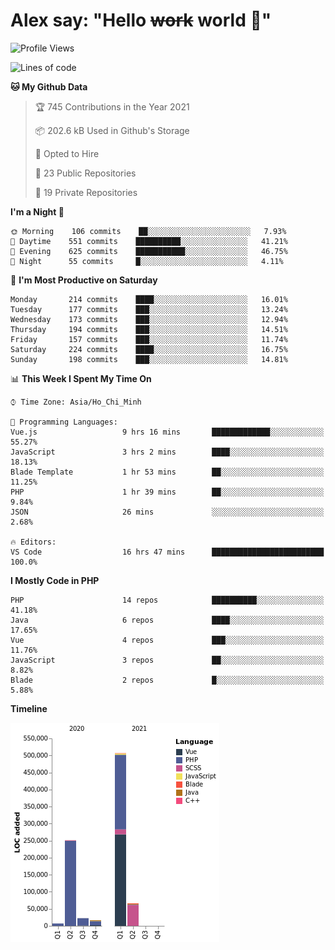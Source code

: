 # Alex say: "Hello ~~work~~ world 🐾"

<!--START_SECTION:waka-->
![Profile Views](http://img.shields.io/badge/Profile%20Views-2-blue)

![Lines of code](https://img.shields.io/badge/From%20Hello%20World%20I%27ve%20Written-870880%20lines%20of%20code-blue)

**🐱 My Github Data** 

> 🏆 745 Contributions in the Year 2021
 > 
> 📦 202.6 kB Used in Github's Storage 
 > 
> 💼 Opted to Hire
 > 
> 📜 23 Public Repositories 
 > 
> 🔑 19 Private Repositories  
 > 
**I'm a Night 🦉** 

```text
🌞 Morning    106 commits    ██░░░░░░░░░░░░░░░░░░░░░░░   7.93% 
🌆 Daytime    551 commits    ██████████░░░░░░░░░░░░░░░   41.21% 
🌃 Evening    625 commits    ███████████░░░░░░░░░░░░░░   46.75% 
🌙 Night      55 commits     █░░░░░░░░░░░░░░░░░░░░░░░░   4.11%

```
📅 **I'm Most Productive on Saturday** 

```text
Monday       214 commits    ████░░░░░░░░░░░░░░░░░░░░░   16.01% 
Tuesday      177 commits    ███░░░░░░░░░░░░░░░░░░░░░░   13.24% 
Wednesday    173 commits    ███░░░░░░░░░░░░░░░░░░░░░░   12.94% 
Thursday     194 commits    ███░░░░░░░░░░░░░░░░░░░░░░   14.51% 
Friday       157 commits    ███░░░░░░░░░░░░░░░░░░░░░░   11.74% 
Saturday     224 commits    ████░░░░░░░░░░░░░░░░░░░░░   16.75% 
Sunday       198 commits    ███░░░░░░░░░░░░░░░░░░░░░░   14.81%

```


📊 **This Week I Spent My Time On** 

```text
⌚︎ Time Zone: Asia/Ho_Chi_Minh

💬 Programming Languages: 
Vue.js                   9 hrs 16 mins       █████████████░░░░░░░░░░░░   55.27% 
JavaScript               3 hrs 2 mins        ████░░░░░░░░░░░░░░░░░░░░░   18.13% 
Blade Template           1 hr 53 mins        ██░░░░░░░░░░░░░░░░░░░░░░░   11.25% 
PHP                      1 hr 39 mins        ██░░░░░░░░░░░░░░░░░░░░░░░   9.84% 
JSON                     26 mins             ░░░░░░░░░░░░░░░░░░░░░░░░░   2.68%

🔥 Editors: 
VS Code                  16 hrs 47 mins      █████████████████████████   100.0%

```

**I Mostly Code in PHP** 

```text
PHP                      14 repos            ██████████░░░░░░░░░░░░░░░   41.18% 
Java                     6 repos             ████░░░░░░░░░░░░░░░░░░░░░   17.65% 
Vue                      4 repos             ███░░░░░░░░░░░░░░░░░░░░░░   11.76% 
JavaScript               3 repos             ██░░░░░░░░░░░░░░░░░░░░░░░   8.82% 
Blade                    2 repos             █░░░░░░░░░░░░░░░░░░░░░░░░   5.88%

```


**Timeline**

![Chart not found](https://raw.githubusercontent.com/alexzvn/alexzvn/main/charts/bar_graph.png) 


<!--END_SECTION:waka-->
